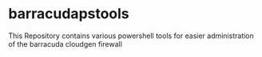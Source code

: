 # barracudapstools

This Repository contains various powershell tools for easier administration of the barracuda cloudgen firewall